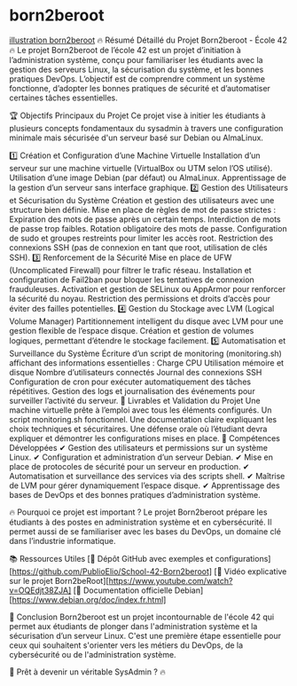 # born2beroot
[illustration born2beroot](u6113228922_A_stylized_infographic_of_the_Born2beroot_project_f_decf5513-23d6-4f2e-8ae2-fda60d5ae3c1)
🔥 Résumé Détaillé du Projet Born2beroot - École 42 🔥
Le projet Born2beroot de l’école 42 est un projet d’initiation à l’administration système, conçu pour familiariser les étudiants avec la gestion des serveurs Linux, la sécurisation du système, et les bonnes pratiques DevOps. L’objectif est de comprendre comment un système fonctionne, d’adopter les bonnes pratiques de sécurité et d’automatiser certaines tâches essentielles.

🏆 Objectifs Principaux du Projet
Ce projet vise à initier les étudiants à plusieurs concepts fondamentaux du sysadmin à travers une configuration minimale mais sécurisée d'un serveur basé sur Debian ou AlmaLinux.

1️⃣ Création et Configuration d’une Machine Virtuelle
Installation d’un serveur sur une machine virtuelle (VirtualBox ou UTM selon l’OS utilisé).
Utilisation d’une image Debian (par défaut) ou AlmaLinux.
Apprentissage de la gestion d’un serveur sans interface graphique.
2️⃣ Gestion des Utilisateurs et Sécurisation du Système
Création et gestion des utilisateurs avec une structure bien définie.
Mise en place de règles de mot de passe strictes :
Expiration des mots de passe après un certain temps.
Interdiction de mots de passe trop faibles.
Rotation obligatoire des mots de passe.
Configuration de sudo et groupes restreints pour limiter les accès root.
Restriction des connexions SSH (pas de connexion en tant que root, utilisation de clés SSH).
3️⃣ Renforcement de la Sécurité
Mise en place de UFW (Uncomplicated Firewall) pour filtrer le trafic réseau.
Installation et configuration de Fail2ban pour bloquer les tentatives de connexion frauduleuses.
Activation et gestion de SELinux ou AppArmor pour renforcer la sécurité du noyau.
Restriction des permissions et droits d’accès pour éviter des failles potentielles.
4️⃣ Gestion du Stockage avec LVM (Logical Volume Manager)
Partitionnement intelligent du disque avec LVM pour une gestion flexible de l’espace disque.
Création et gestion de volumes logiques, permettant d’étendre le stockage facilement.
5️⃣ Automatisation et Surveillance du Système
Écriture d’un script de monitoring (monitoring.sh) affichant des informations essentielles :
Charge CPU
Utilisation mémoire et disque
Nombre d’utilisateurs connectés
Journal des connexions SSH
Configuration de cron pour exécuter automatiquement des tâches répétitives.
Gestion des logs et journalisation des événements pour surveiller l’activité du serveur.
🚀 Livrables et Validation du Projet
Une machine virtuelle prête à l’emploi avec tous les éléments configurés.
Un script monitoring.sh fonctionnel.
Une documentation claire expliquant les choix techniques et sécuritaires.
Une défense orale où l’étudiant devra expliquer et démontrer les configurations mises en place.
🎯 Compétences Développées
✔ Gestion des utilisateurs et permissions sur un système Linux.
✔ Configuration et administration d’un serveur Debian.
✔ Mise en place de protocoles de sécurité pour un serveur en production.
✔ Automatisation et surveillance des services via des scripts shell.
✔ Maîtrise de LVM pour gérer dynamiquement l’espace disque.
✔ Apprentissage des bases de DevOps et des bonnes pratiques d’administration système.

🔥 Pourquoi ce projet est important ?
Le projet Born2beroot prépare les étudiants à des postes en administration système et en cybersécurité. Il permet aussi de se familiariser avec les bases du DevOps, un domaine clé dans l’industrie informatique.

📚 Ressources Utiles
[📌 Dépôt GitHub avec exemples et configurations][https://github.com/PublioElio/School-42-Born2beroot]
[📌 Vidéo explicative sur le projet Born2beRoot][https://www.youtube.com/watch?v=OQEdjt38ZJA]
[📌 Documentation officielle Debian][https://www.debian.org/doc/index.fr.html]

🎯 Conclusion
Born2beroot est un projet incontournable de l'école 42 qui permet aux étudiants de plonger dans l'administration système et la sécurisation d’un serveur Linux. C'est une première étape essentielle pour ceux qui souhaitent s'orienter vers les métiers du DevOps, de la cybersécurité ou de l'administration système.

🚀 Prêt à devenir un véritable SysAdmin ? 🔥